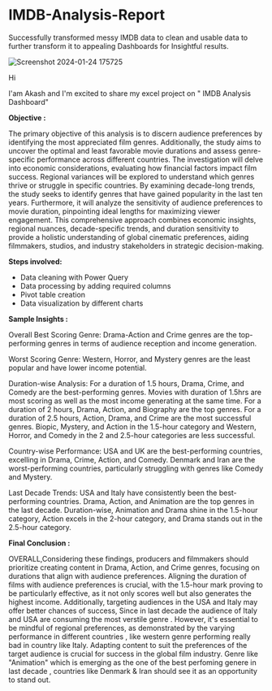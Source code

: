 # IMDB-Analysis-Report
Successfully transformed messy IMDB data to clean and usable data to further transform it to appealing Dashboards for Insightful results.

![Screenshot 2024-01-24 175725](https://github.com/Akki-kaintura/IMDB-Analysis-Report/assets/154966225/9fc353ce-b543-4578-b1c4-38af19c45acf)

Hi 

I'am Akash and I'm excited to share my excel project on " IMDB  Analysis Dashboard"

**Objective :**


The primary objective of this analysis is to discern audience preferences by identifying the most appreciated film genres. Additionally, the study aims to uncover the optimal and least favorable movie durations and assess genre-specific performance across different countries. The investigation will delve into economic considerations, evaluating how financial factors impact film success. Regional variances will be explored to understand which genres thrive or struggle in specific countries. By examining decade-long trends, the study seeks to identify genres that have gained popularity in the last ten years. Furthermore, it will analyze the sensitivity of audience preferences to movie duration, pinpointing ideal lengths for maximizing viewer engagement. This comprehensive approach combines economic insights, regional nuances, decade-specific trends, and duration sensitivity to provide a holistic understanding of global cinematic preferences, aiding filmmakers, studios, and industry stakeholders in strategic decision-making.

**Steps involved:**

- Data cleaning with Power Query
- Data processing by adding required columns
- Pivot table creation 
- Data visualization by different charts

**Sample Insights :**

Overall Best Scoring Genre:
Drama-Action and Crime genres are the top-performing genres in terms of audience reception and income generation.

Worst Scoring Genre:
Western, Horror, and Mystery genres are the least popular and have lower income potential.

Duration-wise Analysis:
For a duration of 1.5 hours, Drama, Crime, and Comedy are the best-performing genres.
Movies with duration of 1.5hrs are most scoring as well as the most income generating at the same time.
For a duration of 2 hours, Drama, Action, and Biography are the top genres.
For a duration of 2.5 hours, Action, Drama, and Crime are the most successful genres.
Biopic, Mystery, and Action in the 1.5-hour category and Western, Horror, and Comedy in the 2 and 2.5-hour categories are less successful.

Country-wise Performance:
USA and UK are the best-performing countries, excelling in Drama, Crime, Action, and Comedy.
Denmark and Iran are the worst-performing countries, particularly struggling with genres like Comedy and Mystery.

Last Decade Trends:
USA and Italy have consistently been the best-performing countries.
Drama, Action, and Animation are the top genres in the last decade.
Duration-wise,
Animation and Drama shine in the 1.5-hour category, Action excels in the 2-hour category, and Drama stands out in the 2.5-hour category.

**Final Conclusion :**

OVERALL,Considering these findings, producers and filmmakers should prioritize creating content in Drama, Action, and Crime genres, focusing on durations that align with audience preferences.  Aligning the duration of films with audience preferences is crucial, with the 1.5-hour mark proving to be particularly effective, as it not only scores well but also generates the highest income. Additionally, targeting audiences in the USA and Italy may offer better chances of success, Since in last decade the audience of Italy and USA are consuming the most verstile genre . However, it's essential to be mindful of regional preferences, as demonstrated by the varying performance in different countries , like western genre performing really bad in country like Italy. Adapting content to suit the preferences of the target audience is crucial for success in the global film industry. Genre like "Animation" which is emerging as the one of the best perfoming genere in last decade , countries like Denmark & Iran should see it as an opportunity to stand out.
